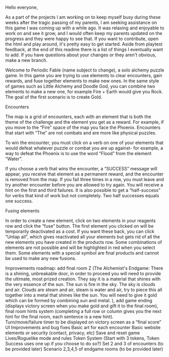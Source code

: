 
Hello everyone,

As a part of the projects I am working on to keep myself busy during these weeks after the tragic passing of my parents, I am seeking assistance on this game I was coming up with a while ago. It was relaxing and enjoyable to work on and see it grow, and I would often keep my parents updated on the progress and they were happy to see that. If you want to contribute, open the html and play around, it's pretty easy to get started. Aside from playtest feedback, at the end of this readme there is a list of things I eventually want to add. If you have questions about your changes or they aren't obvious, make a new branch. 




Welcome to Periodic Fable (name subject to change), a solo alchemy puzzle game. In this game you are trying to use elements to clear encounters, gain rewards, and fuse together elements to make new ones. In the same style of games such as Little Alchemy and Doodle God, you can combine two elements to make a new one, for example Fire + Earth would give you Rock. The goal of the first scenario is to create Gold. 

Encounters

The map is a grid of encounters, each with an element that is both the theme of the challenge and the element you get as a reward. For example, if you move to the “Fire” space of the map you face the Phoenix. Encounters that start with “The” are not combats and are more like physical puzzles. 

To win the encounter, you must click on a verb on one of your elements that would defeat whatever puzzle or combat you are up against- for example, a way to defeat the Phoenix is to use the word “Flood” from the element “Water”. 

If you choose a verb that wins the encounter, a “SUCCESS” message will appear, you receive that element as a permanent reward, and the encounter is removed from the map. If you fail three times in a row, you must leave and try another encounter before you are allowed to try again. You will receive a hint on the first and third failures. It is also possible to get a “half-success” for verbs that kind of work but not completely. Two half successes equals one success. 

Fusing elements

In order to create a new element, click on two elements in your reagents row and click the “fuse” button. The first element you clicked on will be temporarily deactivated as a cost. If you want these back, you can click “Untap all”, which gives reactivated all your elements but gets rid of all the new elements you have created in the products row. Some combinations of elements are not possible and will be highlighted in red when you select them. Some elements with a special symbol are final products and cannot be used to make any new fusions. 


Improvements roadmap: add final room Z (The Alchemist's Endgame: There is a shining, unbreakable door, in order to proceed you will need to provide the ultimate, most prized creation. They say it is a material that shines with the very essence of the sun. The sun is fire in the sky. The sky is clouds and air. Clouds are steam and air, steam is water and air, try to piece this all together into a metal that shines like the sun. You will need to give it gold which can be formed by combining sun and metal. ), add game ending (displays victory screen when you make gold and gift it to the final room), final room hints system (completing a full row or column gives you the next hint for the final room, each sentence is a new hint).  
Turn/move/failure timer to be displayed on victory screen as a “final score”
UI Improvements and bug fixes
Basic art for each encounter
Basic website elements or security (contact, privacy, etc)
Save and reset game
Lives/Roguelike mode and rules
Token System (Start with 3 tokens, Token Success uses one up if you choose to do so?)
Set 2 and 3 of encounters (to be provided later)
Scenario 2,3,4,5 of endgame rooms (to be provided later)
